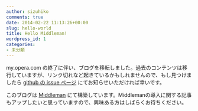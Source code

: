 ```yaml
---
author: sizuhiko
comments: true
date: 2014-02-22 11:13:26+00:00
slug: hello-world
title: Hello Middleman!
wordpress_id: 1
categories:
- 未分類
---
```


<!-- more -->
my.opera.com の終了に伴い、ブログを移転しました。過去のコンテンツは移行していますが、リンク切れなど起きているかもしれませんので、もし見つけましたら [github の issue ページ](https://github.com/sizuhiko/sizuhiko.github.io/issues) にてお知らせいただければ幸いです。

このブログは [Middleman](http://middlemanapp.com/) にて構築しています。Middlemanの導入に関する記事もアップしたいと思っていますので、興味ある方はしばらくお待ちください。

